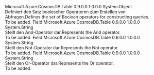 <Type Name="TableOperators" FullName="Microsoft.Azure.CosmosDB.Table.TableOperators">
  <TypeSignature Language="C#" Value="public static class TableOperators" />
  <TypeSignature Language="ILAsm" Value=".class public auto ansi abstract sealed beforefieldinit TableOperators extends System.Object" />
  <TypeSignature Language="DocId" Value="T:Microsoft.Azure.CosmosDB.Table.TableOperators" />
  <TypeSignature Language="VB.NET" Value="Public Class TableOperators" />
  <TypeSignature Language="F#" Value="type TableOperators = class" />
  <AssemblyInfo>
    <AssemblyName>Microsoft.Azure.CosmosDB.Table</AssemblyName>
    <AssemblyVersion>0.9.0.0</AssemblyVersion>
    <AssemblyVersion>1.0.0.0</AssemblyVersion>
  </AssemblyInfo>
  <Base>
    <BaseTypeName>System.Object</BaseTypeName>
  </Base>
  <Interfaces />
  <Docs>
    <summary>
            <span data-ttu-id="13137-101">Definiert den Satz boolescher Operatoren zum Erstellen von Abfragen.</span><span class="sxs-lookup"><span data-stu-id="13137-101">Defines the set of Boolean operators for constructing queries.</span></span>
            </summary>
    <remarks>To be added.</remarks>
  </Docs>
  <Members>
    <Member MemberName="And">
      <MemberSignature Language="C#" Value="public const string And;" />
      <MemberSignature Language="ILAsm" Value=".field public static literal string And" />
      <MemberSignature Language="DocId" Value="F:Microsoft.Azure.CosmosDB.Table.TableOperators.And" />
      <MemberSignature Language="VB.NET" Value="Public Const And As String " />
      <MemberSignature Language="F#" Value="val mutable And : string" Usage="Microsoft.Azure.CosmosDB.Table.TableOperators.And" />
      <MemberType>Field</MemberType>
      <AssemblyInfo>
        <AssemblyName>Microsoft.Azure.CosmosDB.Table</AssemblyName>
        <AssemblyVersion>0.9.0.0</AssemblyVersion>
        <AssemblyVersion>1.0.0.0</AssemblyVersion>
      </AssemblyInfo>
      <ReturnValue>
        <ReturnType>System.String</ReturnType>
      </ReturnValue>
      <Docs>
        <summary>
            <span data-ttu-id="13137-102">Stellt den And-Operator dar.</span><span class="sxs-lookup"><span data-stu-id="13137-102">Represents the And operator.</span></span>
            </summary>
        <remarks>To be added.</remarks>
      </Docs>
    </Member>
    <Member MemberName="Not">
      <MemberSignature Language="C#" Value="public const string Not;" />
      <MemberSignature Language="ILAsm" Value=".field public static literal string Not" />
      <MemberSignature Language="DocId" Value="F:Microsoft.Azure.CosmosDB.Table.TableOperators.Not" />
      <MemberSignature Language="VB.NET" Value="Public Const Not As String " />
      <MemberSignature Language="F#" Value="val mutable Not : string" Usage="Microsoft.Azure.CosmosDB.Table.TableOperators.Not" />
      <MemberType>Field</MemberType>
      <AssemblyInfo>
        <AssemblyName>Microsoft.Azure.CosmosDB.Table</AssemblyName>
        <AssemblyVersion>0.9.0.0</AssemblyVersion>
        <AssemblyVersion>1.0.0.0</AssemblyVersion>
      </AssemblyInfo>
      <ReturnValue>
        <ReturnType>System.String</ReturnType>
      </ReturnValue>
      <Docs>
        <summary>
            <span data-ttu-id="13137-103">Stellt den Not-Operator dar.</span><span class="sxs-lookup"><span data-stu-id="13137-103">Represents the Not operator.</span></span>
            </summary>
        <remarks>To be added.</remarks>
      </Docs>
    </Member>
    <Member MemberName="Or">
      <MemberSignature Language="C#" Value="public const string Or;" />
      <MemberSignature Language="ILAsm" Value=".field public static literal string Or" />
      <MemberSignature Language="DocId" Value="F:Microsoft.Azure.CosmosDB.Table.TableOperators.Or" />
      <MemberSignature Language="VB.NET" Value="Public Const Or As String " />
      <MemberSignature Language="F#" Value="val mutable Or : string" Usage="Microsoft.Azure.CosmosDB.Table.TableOperators.Or" />
      <MemberType>Field</MemberType>
      <AssemblyInfo>
        <AssemblyName>Microsoft.Azure.CosmosDB.Table</AssemblyName>
        <AssemblyVersion>0.9.0.0</AssemblyVersion>
        <AssemblyVersion>1.0.0.0</AssemblyVersion>
      </AssemblyInfo>
      <ReturnValue>
        <ReturnType>System.String</ReturnType>
      </ReturnValue>
      <Docs>
        <summary>
            <span data-ttu-id="13137-104">Stellt den Or-Operator dar.</span><span class="sxs-lookup"><span data-stu-id="13137-104">Represents the Or operator.</span></span>
            </summary>
        <remarks>To be added.</remarks>
      </Docs>
    </Member>
  </Members>
</Type>